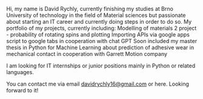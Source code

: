 Hi, my name is David Rychly, currently finishing my studies at Brno University of technology in the field of Material sciences but passionate about starting an IT career and currently doing steps in order to do so.
My portfolio of my projects, currently including:
  Modelling of materials 2 project - probability of rotating spins and plotting
  Importing APIs via google apps script to google tabs in cooperation with chat GPT
  Soon included my master thesis in Python for Machine Learning about prediction of adhesive wear in mechanical contact in cooperation with Garrett Motion company

  I am looking for IT internships or junior positions mainly in Python or related languages.

  You can contact me via email davidrychly16@gmail.com or here. Looking forward to it!
